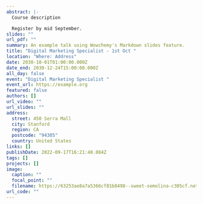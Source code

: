 ```yaml
---
abstract: |-
  Course description 

  Register by mid September. 
slides: ""
url_pdf: ""
summary: An example talk using Wowchemy's Markdown slides feature.
title: "Digital Marketing Specialist - 1st Oct "
location: "Where: Address"
date: 2030-10-01T01:00:00.000Z
date_end: 2030-12-24T15:00:00.000Z
all_day: false
event: "Digital Marketing Specialist "
event_url: https://example.org
featured: false
authors: []
url_video: ""
url_slides: ""
address:
  street: 450 Serra Mall
  city: Stanford
  region: CA
  postcode: "94305"
  country: United States
links: []
publishDate: 2022-09-17T16:21:40.084Z
tags: []
projects: []
image:
  caption: ""
  focal_point: ""
  filename: https://63253ae8a7a5366cf81b8498--sweet-semolina-c305cf.netlify.app/talk/example-talk/featured_hu3d03a01dcc18bc5be0e67db3d8d209a6_620088_720x2500_fit_q75_h2_lanczos.webp
url_code: ""
---
```

